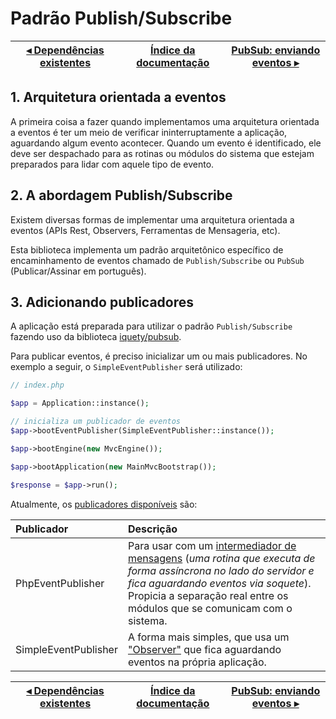 # Padrão Publish/Subscribe

[◂ Dependências existentes](10-dependencias-existentes.md) | [Índice da documentação](indice.md) | [PubSub: enviando eventos ▸](12-pubsub-enviando-eventos.md)
-- | -- | --

## 1. Arquitetura orientada a eventos

A primeira coisa a fazer quando implementamos uma arquitetura orientada a eventos
é ter um meio de verificar ininterruptamente a aplicação, aguardando algum evento
acontecer. Quando um evento é identificado, ele deve ser despachado para as rotinas
ou módulos do sistema que estejam preparados para lidar com aquele tipo de evento.

## 2. A abordagem Publish/Subscribe

Existem diversas formas de implementar uma arquitetura orientada a eventos (APIs
Rest, Observers, Ferramentas de Mensageria, etc).

Esta biblioteca implementa um padrão arquitetônico específico de encaminhamento
de eventos chamado de `Publish/Subscribe` ou `PubSub` (Publicar/Assinar em português).

## 3. Adicionando publicadores

A aplicação está preparada para utilizar o padrão `Publish/Subscribe` fazendo uso
da biblioteca [iquety/pubsub](https://github.com/iquety/pubsub).

Para publicar eventos, é preciso inicializar um ou mais publicadores. No exemplo
a seguir, o `SimpleEventPublisher` será utilizado:

```php
// index.php

$app = Application::instance();

// inicializa um publicador de eventos
$app->bootEventPublisher(SimpleEventPublisher::instance());

$app->bootEngine(new MvcEngine());

$app->bootApplication(new MainMvcBootstrap());

$response = $app->run();
```

Atualmente, os [publicadores disponíveis](https://github.com/iquety/pubsub/tree/main/src/Publisher) são:

| Publicador           | Descrição |
|:--                   | :--       |
| PhpEventPublisher    | Para usar com um [intermediador de mensagens](https://github.com/iquety/pubsub/blob/main/docs/pt-br/03-implementando-no-broker.md) (*uma rotina que executa de forma assíncrona no lado do servidor e fica aguardando eventos via soquete*). Propicia a separação real entre os módulos que se comunicam com o sistema. |
| SimpleEventPublisher | A forma mais simples, que usa um ["Observer"](https://github.com/iquety/pubsub/blob/main/docs/pt-br/02-implementando-no-bootstrap.md) que fica aguardando eventos na própria aplicação. |

[◂ Dependências existentes](10-dependencias-existentes.md) | [Índice da documentação](indice.md) | [PubSub: enviando eventos ▸](12-pubsub-enviando-eventos.md)
-- | -- | --
